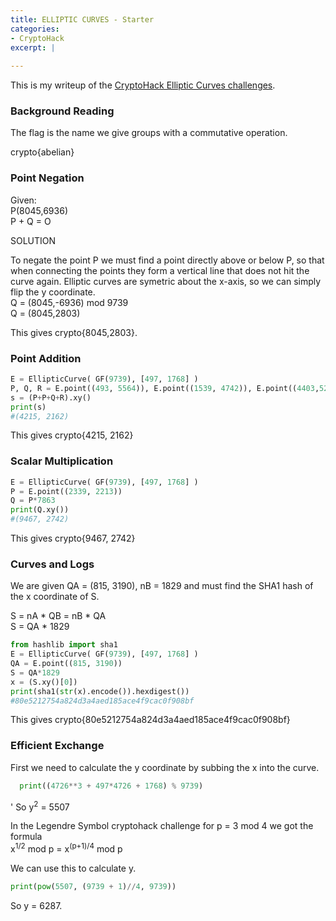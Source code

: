 ```yaml
---
title: ELLIPTIC CURVES - Starter
categories:
- CryptoHack
excerpt: |
  
---
```


This is my writeup of the [CryptoHack Elliptic Curves challenges](https://cryptohack.org/challenges/ecc/).

### Background Reading

The flag is the name we give groups with a commutative operation.

crypto{abelian}

### Point Negation

Given:  <br>
P(8045,6936) <br>
P + Q = O

SOLUTION

To negate the point P we must find a point directly above or below P, so that when connecting the points they form a vertical line that does not hit the curve again. Elliptic curves are symetric about the x-axis, so we can simply flip the y coordinate. <br>
Q = (8045,-6936) mod 9739 <br>
Q = (8045,2803) <br>

This gives crypto{8045,2803}.

### Point Addition

```python
E = EllipticCurve( GF(9739), [497, 1768] )
P, Q, R = E.point((493, 5564)), E.point((1539, 4742)), E.point((4403,5202))
s = (P+P+Q+R).xy()
print(s)
#(4215, 2162)
```

This gives crypto{4215, 2162}

### Scalar Multiplication

```python
E = EllipticCurve( GF(9739), [497, 1768] )
P = E.point((2339, 2213))
Q = P*7863
print(Q.xy())
#(9467, 2742)
```

This gives crypto{9467, 2742}

### Curves and Logs

We are given QA = (815, 3190), nB = 1829 and must find the SHA1 hash of the x coordinate of S.

S = nA * QB = nB * QA <br>
S = QA * 1829

```python
from hashlib import sha1
E = EllipticCurve( GF(9739), [497, 1768] )
QA = E.point((815, 3190))
S = QA*1829
x = (S.xy()[0])
print(sha1(str(x).encode()).hexdigest())
#80e5212754a824d3a4aed185ace4f9cac0f908bf
```

This gives crypto{80e5212754a824d3a4aed185ace4f9cac0f908bf}

### Efficient Exchange

First we need to calculate the y coordinate by subbing the x into the curve.

```python
  print((4726**3 + 497*4726 + 1768) % 9739)
```
'
So y<sup>2</sup> = 5507

In the Legendre Symbol cryptohack challenge for p = 3 mod 4 we got the formula <br>
x<sup>1/2</sup> mod p = x<sup>(p+1)/4</sup> mod p

We can use this to calculate y.

```python
print(pow(5507, (9739 + 1)//4, 9739))
```

So y = 6287.

